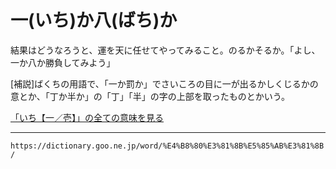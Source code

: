 # 一(いち)か八(ばち)か

結果はどうなろうと、運を天に任せてやってみること。のるかそるか。「よし、一か八か勝負してみよう」

\[補説\]ばくちの用語で、「一か罰か」でさいころの目に一が出るかしくじるかの意とか、「丁か半か」の「丁」「半」の字の上部を取ったものとかいう。

[「いち【一／壱】」の全ての意味を見る](https://dictionary.goo.ne.jp/word/%E4%B8%80_%28%E3%81%84%E3%81%A1%29/#jn-12270)

---
`https://dictionary.goo.ne.jp/word/%E4%B8%80%E3%81%8B%E5%85%AB%E3%81%8B/`